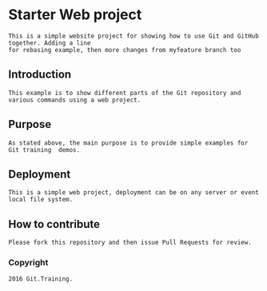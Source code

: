 # Starter Web project
	This is a simple website project for showing how to use Git and GitHub together. Adding a line 
	for rebasing example, then more changes from myfeature branch too 
## Introduction
	This example is to show different parts of the Git repository and various commands using a web project.
## Purpose
	As stated above, the main purpose is to provide simple examples for Git training  demos.
## Deployment
	This is a simple web project, deployment can be on any server or event local file system.
## How to contribute
	Please fork this repository and then issue Pull Requests for review.
### Copyright 
	2016 Git.Training.